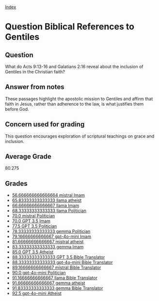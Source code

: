 
[Index](../../index.md)
# Question Biblical References to Gentiles
## Question
What do Acts 9:13-16 and Galatians 2:16 reveal about the inclusion of Gentiles in the Christian faith?

## Answer from notes
These passages highlight the apostolic mission to Gentiles and affirm that faith in Jesus, rather than adherence to the law, is what justifies them before God.

## Concern used for grading
This question encourages exploration of scriptural teachings on grace and inclusion.

## Average Grade
80.275

## Grades
 * [56.666666666666664 mistral Imam](../answers/mistral_Imam/Biblical_References_to_Gentiles.md)
 * [65.83333333333333 llama atheist](../answers/llama_atheist/Biblical_References_to_Gentiles.md)
 * [66.66666666666667 llama Imam](../answers/llama_Imam/Biblical_References_to_Gentiles.md)
 * [68.33333333333333 llama Politician](../answers/llama_Politician/Biblical_References_to_Gentiles.md)
 * [70.0 mistral Politician](../answers/mistral_Politician/Biblical_References_to_Gentiles.md)
 * [70.0 GPT 3.5 Imam](../answers/GPT_3.5_Imam/Biblical_References_to_Gentiles.md)
 * [77.5 GPT 3.5 Politician](../answers/GPT_3.5_Politician/Biblical_References_to_Gentiles.md)
 * [78.33333333333333 gemma Politician](../answers/gemma_Politician/Biblical_References_to_Gentiles.md)
 * [79.16666666666667 gpt-4o-mini Imam](../answers/gpt-4o-mini_Imam/Biblical_References_to_Gentiles.md)
 * [81.66666666666667 mistral atheist](../answers/mistral_atheist/Biblical_References_to_Gentiles.md)
 * [83.33333333333333 gemma Imam](../answers/gemma_Imam/Biblical_References_to_Gentiles.md)
 * [85.0 GPT 3.5 Atheist](../answers/GPT_3.5_Atheist/Biblical_References_to_Gentiles.md)
 * [88.33333333333333 GPT 3.5 Bible Translator](../answers/GPT_3.5_Bible_Translator/Biblical_References_to_Gentiles.md)
 * [88.33333333333333 gpt-4o-mini Bible Translator](../answers/gpt-4o-mini_Bible_Translator/Biblical_References_to_Gentiles.md)
 * [89.16666666666667 mistral Bible Translator](../answers/mistral_Bible_Translator/Biblical_References_to_Gentiles.md)
 * [90.0 gpt-4o-mini Politician](../answers/gpt-4o-mini_Politician/Biblical_References_to_Gentiles.md)
 * [91.16666666666667 llama Bible Translator](../answers/llama_Bible_Translator/Biblical_References_to_Gentiles.md)
 * [91.66666666666667 gemma atheist](../answers/gemma_atheist/Biblical_References_to_Gentiles.md)
 * [91.83333333333333 gemma Bible Translator](../answers/gemma_Bible_Translator/Biblical_References_to_Gentiles.md)
 * [92.5 gpt-4o-mini Atheist](../answers/gpt-4o-mini_Atheist/Biblical_References_to_Gentiles.md)
